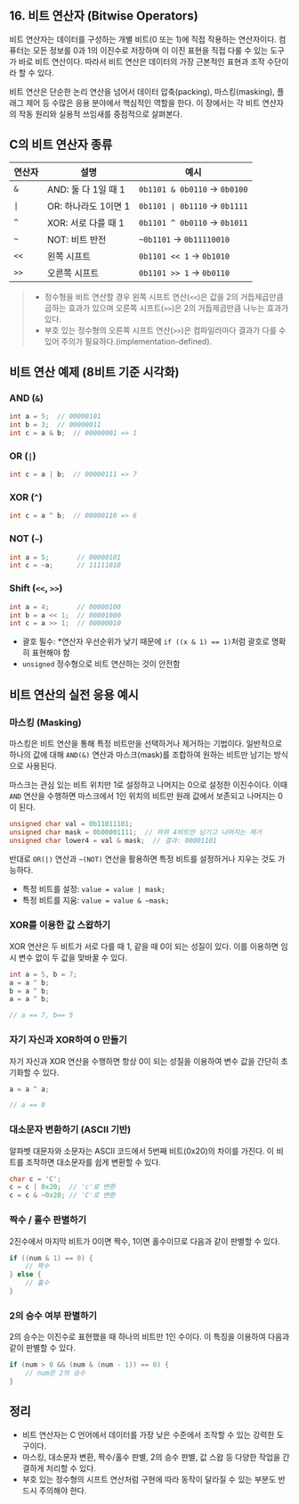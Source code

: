 ## 16. 비트 연산자 (Bitwise Operators)

비트 연산자는 데이터를 구성하는 개별 비트(0 또는 1)에 직접 작용하는 연산자이다. 컴퓨터는 모든 정보를 0과 1의 이진수로 저장하며 이 이진 표현을 직접 다룰 수 있는 도구가 바로 비트 연산이다. 따라서 비트 연산은 데이터의 가장 근본적인 표현과 조작 수단이라 할 수 있다.

비트 연산은 단순한 논리 연산을 넘어서 데이터 압축(packing), 마스킹(masking), 플래그 제어 등 수많은 응용 분야에서 핵심적인 역할을 한다. 이 장에서는 각 비트 연산자의 작동 원리와 실용적 쓰임새를 중점적으로 살펴본다.

## C의 비트 연산자 종류

| 연산자 | 설명                 | 예시                          |
| ------ | -------------------- | ----------------------------- |
| `&`    | AND: 둘 다 1일 때 1  | `0b1101 & 0b0110` → `0b0100`  |
| `\|`   | OR: 하나라도 1이면 1 | `0b1101 \| 0b1110` → `0b1111` |
| `^`    | XOR: 서로 다를 때 1  | `0b1101 ^ 0b0110` → `0b1011`  |
| `~`    | NOT: 비트 반전       | `~0b1101` → `0b11110010`      |
| `<<`   | 왼쪽 시프트          | `0b1101 << 1` → `0b1010`      |
| `>>`   | 오른쪽 시프트        | `0b1101 >> 1` → `0b0110`      |

> * 정수형을 비트 연산할 경우 왼쪽 시프트 연산(`<<`)은 값을 2의 거듭제곱만큼 곱하는 효과가 있으며 오른쪽 시프트(`>>`)은 2의 거듭제곱만큼 나누는 효과가 있다.
> * 부호 있는 정수형의 오른쪽 시프트 연산(`>>`)은 컴파일러마다 결과가 다를 수 있어 주의가 필요하다.(implementation-defined).

## 비트 연산 예제 (8비트 기준 시각화)

### AND (`&`)
```c
int a = 5;  // 00000101
int b = 3;  // 00000011
int c = a & b;  // 00000001 => 1
```

### OR (`|`)
```c
int c = a | b;  // 00000111 => 7
```

### XOR (`^`)
```c
int c = a ^ b;  // 00000110 => 6
```

### NOT (`~`)
```c
int a = 5;       // 00000101
int c = ~a;      // 11111010
```

### Shift (`<<`, `>>`)
```c
int a = 4;       // 00000100
int b = a << 1;  // 00001000 
int c = a >> 1;  // 00000010 
```

* 괄호 필수: *연산자 우선순위가 낮기 때문에 `if ((x & 1) == 1)`처럼 괄호로 명확히 표현해야 함
* `unsigned` 정수형으로 비트 연산하는 것이 안전함

## 비트 연산의 실전 응용 예시

### 마스킹 (Masking)

마스킹은 비트 연산을 통해 특정 비트만을 선택하거나 제거하는 기법이다. 일반적으로 하나의 값에 대해 `AND(&)` 연산과 마스크(mask)를 조합하여 원하는 비트만 남기는 방식으로 사용된다. 

마스크는 관심 있는 비트 위치만 1로 설정하고 나머지는 0으로 설정한 이진수이다. 이때 `AND` 연산을 수행하면 마스크에서 1인 위치의 비트만 원래 값에서 보존되고 나머지는 0이 된다.

```c
unsigned char val = 0b11011101;
unsigned char mask = 0b00001111;  // 하위 4비트만 남기고 나머지는 제거
unsigned char lower4 = val & mask;  // 결과: 00001101
```

반대로 `OR(|)` 연산과 `~(NOT)` 연산을 활용하면 특정 비트를 설정하거나 지우는 것도 가능하다.

* 특정 비트를 설정: `value = value | mask;`
* 특정 비트를 지움: `value = value & ~mask;`


### XOR를 이용한 값 스왑하기

XOR 연산은 두 비트가 서로 다를 때 1, 같을 때 0이 되는 성질이 있다. 이를 이용하면 임시 변수 없이 두 값을 맞바꿀 수 있다.

```c
int a = 5, b = 7;
a = a ^ b;
b = a ^ b;
a = a ^ b;

// a == 7, b== 5
```

### 자기 자신과 XOR하여 0 만들기

자기 자신과 XOR 연산을 수행하면 항상 0이 되는 성질을 이용하여 변수 값을 간단히 초기화할 수 있다.

```c
a = a ^ a;

// a == 0
```

### 대소문자 변환하기 (ASCII 기반)

알파벳 대문자와 소문자는 ASCII 코드에서 5번째 비트(0x20)의 차이를 가진다. 이 비트를 조작하면 대소문자를 쉽게 변환할 수 있다.

```c
char c = 'C';
c = c | 0x20;  // 'c'로 변환
c = c & ~0x20; // 'C'로 변환
```

### 짝수 / 홀수 판별하기

2진수에서 마지막 비트가 0이면 짝수, 1이면 홀수이므로 다음과 같이 판별할 수 있다.

```c
if ((num & 1) == 0) {
    // 짝수
} else {
    // 홀수
}
```

### 2의 승수 여부 판별하기

2의 승수는 이진수로 표현했을 때 하나의 비트만 1인 수이다. 이 특징을 이용하여 다음과 같이 판별할 수 있다.

```c
if (num > 0 && (num & (num - 1)) == 0) {
    // num은 2의 승수
}
```

## 정리

* 비트 연산자는 C 언어에서 데이터를 가장 낮은 수준에서 조작할 수 있는 강력한 도구이다.
* 마스킹, 대소문자 변환, 짝수/홀수 판별, 2의 승수 판별, 값 스왑 등 다양한 작업을 간결하게 처리할 수 있다.
* 부호 있는 정수형의 시프트 연산처럼 구현에 따라 동작이 달라질 수 있는 부분도 반드시 주의해야 한다.
